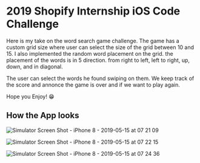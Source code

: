 # 2019 Shopify Internship iOS Code Challenge 

Here is my take on the word search game challenge. The game has a custom grid size where user can select the size of the grid between 10 and 15. I also implemented the random word placement on the grid. the placement of the words is in 5 direction. from right to left, left to right, up, down, and in diagonal.

The user can select the words he found swiping on them. We keep track of the score and annonce the game is over and if we want to play again.

Hope you Enjoy! 😁


## How the App looks 

![Simulator Screen Shot - iPhone 8 - 2019-05-15 at 07 21 09](https://user-images.githubusercontent.com/50662248/57774468-9c670c00-76e8-11e9-8d81-740e85f5defc.png)

![Simulator Screen Shot - iPhone 8 - 2019-05-15 at 07 22 15](https://user-images.githubusercontent.com/50662248/57774631-07b0de00-76e9-11e9-9f3f-57a0aea9f490.png)

![Simulator Screen Shot - iPhone 8 - 2019-05-15 at 07 24 36](https://user-images.githubusercontent.com/50662248/57774635-0a133800-76e9-11e9-8665-37598ee281c0.png)
